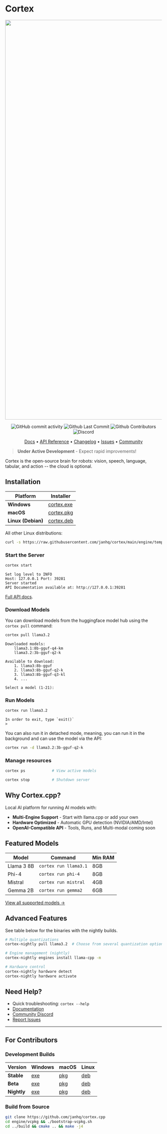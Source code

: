 # Cortex

<p align="center">
  <img width="1280" alt="Cortex.cpp Banner" src="https://github.com/user-attachments/assets/a27c0435-b3b4-406f-b575-96ac4f12244c">
</p>

<p align="center">
  <img alt="GitHub commit activity" src="https://img.shields.io/github/commit-activity/m/janhq/cortex.cpp"/>
  <img alt="Github Last Commit" src="https://img.shields.io/github/last-commit/janhq/cortex.cpp"/>
  <img alt="Github Contributors" src="https://img.shields.io/github/contributors/janhq/cortex.cpp"/>
  <img alt="Discord" src="https://img.shields.io/discord/1107178041848909847?label=discord"/>
</p>

<p align="center">
  <a href="https://cortex.so/docs/">Docs</a> •
  <a href="https://cortex.so/api-reference">API Reference</a> •
  <a href="https://github.com/janhq/cortex.cpp/releases">Changelog</a> •
  <a href="https://github.com/janhq/cortex.cpp/issues">Issues</a> •
  <a href="https://discord.gg/AsJ8krTT3N">Community</a>
</p>

> **Under Active Development** - Expect rapid improvements!


Cortex is the open-source brain for robots: vision, speech, language, tabular, and action -- the cloud is optional.

## Installation

| Platform | Installer |
|----------|-----------|
| **Windows** | [cortex.exe](https://app.cortexcpp.com/download/latest/windows-amd64-local) |
| **macOS** | [cortex.pkg](https://app.cortexcpp.com/download/latest/mac-universal-local) |
| **Linux (Debian)** | [cortex.deb](https://app.cortexcpp.com/download/latest/linux-amd64-local) |


All other Linux distributions:
```bash
curl -s https://raw.githubusercontent.com/janhq/cortex/main/engine/templates/linux/install.sh | sudo bash
```

### Start the Server

```bash
cortex start
```
```
Set log level to INFO
Host: 127.0.0.1 Port: 39281
Server started
API Documentation available at: http://127.0.0.1:39281
```

[Full API docs](https://cortex.so/api-reference).

### Download Models

You can download models from the huggingface model hub using the `cortex pull` command:

```bash
cortex pull llama3.2
```
```
Downloaded models:
    llama3.1:8b-gguf-q4-km
    llama3.2:3b-gguf-q2-k

Available to download:
    1. llama3:8b-gguf
    2. llama3:8b-gguf-q2-k
    3. llama3:8b-gguf-q3-kl
    4. ...

Select a model (1-21):
```

### Run Models

```sh
cortex run llama3.2
```
```
In order to exit, type `exit()`
>
```

You can also run it in detached mode, meaning, you can run it in the background and can
use the model via the API:

```sh
cortex run -d llama3.2:3b-gguf-q2-k
```

### Manage resources

```sh
cortex ps            # View active models
```

```sh
cortex stop          # Shutdown server
```

## Why Cortex.cpp?

Local AI platform for running AI models with:

- **Multi-Engine Support** - Start with llama.cpp or add your own
- **Hardware Optimized** - Automatic GPU detection (NVIDIA/AMD/Intel)
- **OpenAI-Compatible API** - Tools, Runs, and Multi-modal coming soon

## Featured Models

| Model          | Command                   | Min RAM |
|----------------|---------------------------|---------|
| Llama 3 8B     | `cortex run llama3.1`     | 8GB     |
| Phi-4          | `cortex run phi-4`       | 8GB     |
| Mistral        | `cortex run mistral`      | 4GB     |
| Gemma 2B       | `cortex run gemma2`       | 6GB     |

[View all supported models →](https://cortex.so/models)

## Advanced Features

See table below for the binaries with the nightly builds.

```bash
# Multiple quantizations
cortex-nightly pull llama3.2  # Choose from several quantization options
```

```bash
# Engine management (nightly)
cortex-nightly engines install llama-cpp -m
```

```sh
# Hardware control
cortex-nightly hardware detect
cortex-nightly hardware activate
```

## Need Help?

- Quick troubleshooting: `cortex --help`
- [Documentation](https://cortex.so/docs)
- [Community Discord](https://discord.gg/FTk2MvZwJH)
- [Report Issues](https://github.com/janhq/cortex.cpp/issues)

---

## For Contributors

### Development Builds

| Version   | Windows | macOS | Linux |
|-----------|---------|-------|-------|
| **Stable** | [exe](https://app.cortexcpp.com/download/latest/windows-amd64-network) | [pkg](https://app.cortexcpp.com/download/latest/mac-universal-network) | [deb](https://app.cortexcpp.com/download/latest/linux-amd64-network) |
| **Beta** | [exe](https://app.cortexcpp.com/download/beta/windows-amd64-network) | [pkg](https://app.cortexcpp.com/download/beta/mac-universal-network) | [deb](https://app.cortexcpp.com/download/beta/linux-amd64-network) |
| **Nightly** | [exe](https://app.cortexcpp.com/download/nightly/windows-amd64-network) | [pkg](https://app.cortexcpp.com/download/nightly/mac-universal-network) | [deb](https://app.cortexcpp.com/download/nightly/linux-amd64-network) |

### Build from Source
```bash
git clone https://github.com/janhq/cortex.cpp
cd engine/vcpkg && ./bootstrap-vcpkg.sh
cd ../build && cmake .. && make -j4
```
